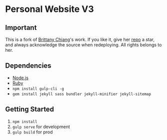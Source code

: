 # Personal Website V3

## Important
This is a fork of [Brittany Chiang](https://github.com/bchiang7)'s work. If you like it, give her [repo](https://github.com/bchiang7/bchiang7.github.io) a star, and always acknowledge the source when redeploying. All rights belongs to her.

## Dependencies

- [Node.js](https://github.com/creationix/nvm)
- [Ruby](https://github.com/creationix/nvm)
- `npm install gulp-cli -g`
- `gem install jekyll sass bundler jekyll-minifier jekyll-sitemap`

## Getting Started

1. `npm install`
1. `gulp serve` for development
1. `gulp build` for prod
